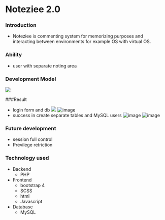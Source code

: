 # Noteziee 2.0

### Introduction
- Noteziee is commenting system for memorizing purposes and interacting between environments for example OS with virtual OS.

### Ability
- user with separate noting area

### Development Model
![](https://i.imgur.com/aGnF1BX.png)

###Result
- login form and db
![](https://i.imgur.com/V0iu3Tg.png)
![image](https://user-images.githubusercontent.com/97881547/229132616-1956e68d-f836-48a2-aba3-493545c43344.png)
- success in create separate tables and MySQL users
![image](https://user-images.githubusercontent.com/97881547/229138097-fa03931a-1829-4dac-a909-409835b7131d.png)
![image](https://user-images.githubusercontent.com/97881547/229138327-5cf36f23-a00c-4f6d-9324-4a2521477c8c.png)

### Future development
- session full control
- Previlege retriction

### Technology used
- Backend
    - PHP
- Frontend
    - bootstrap 4
    - SCSS
    - html
    - Javascript
- Database
    - MySQL
